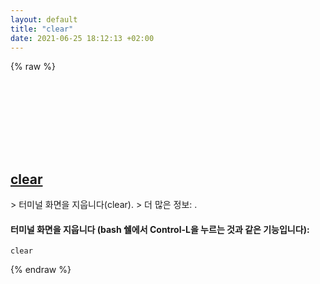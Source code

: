```yaml
---
layout: default
title: "clear"
date: 2021-06-25 18:12:13 +02:00
---
```

{% raw %}
<h2 id="clear">
  <a href="/ko/common/clear.html">clear</a> <a href="#clear"><svg class="icon">
    <use href="/assets/images/unicode_sprite.svg#link" />
  </svg></a>
</h2>
> 터미널 화면을 지웁니다(clear).
> 더 많은 정보: <https://manned.org/clear>.

#### 터미널 화면을 지웁니다 (bash 쉘에서 Control-L을 누르는 것과 같은 기능입니다):
```shell
clear
```
{% endraw %}